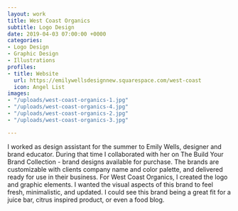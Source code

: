 ```yaml
---
layout: work
title: West Coast Organics
subtitle: Logo Design
date: 2019-04-03 07:00:00 +0000
categories:
- Logo Design
- Graphic Design
- Illustrations
profiles:
- title: Website
  url: https://emilywellsdesignnew.squarespace.com/west-coast
  icon: Angel List
images:
- "/uploads/west-coast-organics-1.jpg"
- "/uploads/west-coast-organics-4.jpg"
- "/uploads/west-coast-organics-2.jpg"
- "/uploads/west-coast-organics-3.jpg"

---
```

I worked as design assistant for the summer to Emily Wells, designer and brand educator. During that time I collaborated with her on The Build Your Brand Collection -  brand designs available for purchase. The brands are customizable with clients company name and color palette, and delivered ready for use in their business. For West Coast Organics, I created the logo and graphic elements. I wanted the visual aspects of this brand to feel fresh, minimalistic, and updated. I could see this brand being a great fit for a juice bar, citrus inspired product, or even a food blog.